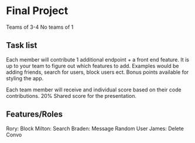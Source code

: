 # Final Project
Teams of 3-4 
No teams of 1

## Task list
Each member will contribute 1 additional endpoint + a front end feature. It is up to your team to figure out which features to add. Examples would be adding friends, search for users, block users ect. Bonus points available for styling the app.

Each team member will receive and individual score based on their code contributions. 20% Shared score for the presentation. 

## Features/Roles
Rory: Block
Milton: Search
Braden: Message Random User
James: Delete Convo
